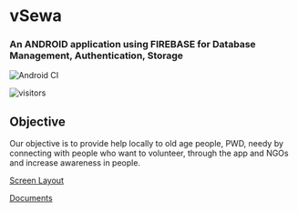 # vSewa
### An ANDROID application using FIREBASE for Database Management, Authentication, Storage

![Android CI](https://github.com/asifanwar007/vSewa/workflows/Android%20CI/badge.svg?branch=master)

![visitors](https://visitor-badge.glitch.me/badge?page_id=vSewa.visitor-badge)

## Objective
Our objective is to provide help locally to old age people, PWD, needy by connecting with
people who want to volunteer, through the app and NGOs and increase awareness in people.

[Screen Layout](https://github.com/asifanwar007/vSewa/tree/master/screenLayout)

[Documents](https://github.com/asifanwar007/vSewa/tree/master/doc)
